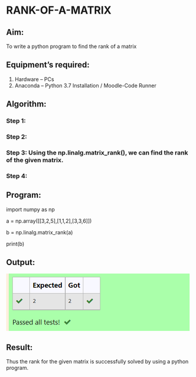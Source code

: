 # RANK-OF-A-MATRIX
## Aim:
To write a python program to find the rank of a matrix
## Equipment’s required:
1. 	Hardware – PCs
2. 	Anaconda – Python 3.7 Installation / Moodle-Code Runner
## Algorithm:
### Step 1: 
### Step 2: 
### Step 3: Using the np.linalg.matrix_rank(), we can find the rank of the given matrix.
### Step 4: 
## Program:
import numpy as np

a = np.array([[3,2,5],[1,1,2],[3,3,6]])

b = np.linalg.matrix_rank(a)

print(b)
## Output:
![model](output.png)
## Result:
Thus the rank for the given matrix is successfully solved by  using a python program.

